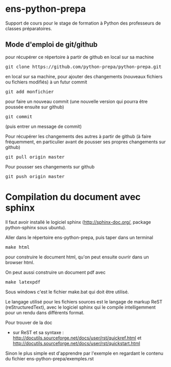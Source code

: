 ens-python-prepa
=================

Support de cours pour le stage de formation à Python des professeurs de
classes préparatoires.

Mode d'emploi de git/github
---------------------------

pour récupérer ce répertoire à partir de github en local sur sa machine

<pre>
git clone https://github.com/python-prepa/python-prepa.git
</pre>

en local sur sa machine, pour ajouter des changements (nouveaux fichiers
ou fichiers modifiés) à un futur commit

<pre>
git add monfichier
</pre>

pour faire un nouveau commit (une nouvelle version qui pourra être
poussée ensuite sur github)

<pre>
git commit
</pre>

(puis entrer un message de commit)

Pour récupérer les changements des autres à partir de github (à faire
fréquemment, en particulier avant de pousser ses propres changements sur
github)

<pre>
git pull origin master
</pre>

Pour pousser ses changements sur github

<pre>
git push origin master
</pre>

Compilation du document avec sphinx
====================================

Il faut avoir installé le logiciel sphinx (http://sphinx-doc.org/,
package python-sphinx sous ubuntu).

Aller dans le répertoire ens-python-prepa, puis taper dans un terminal

<pre>
make html
</pre>

pour construire le document html, qu'on peut ensuite ouvrir dans un
browser html.

On peut aussi construire un document pdf avec

<pre>
make latexpdf
</pre>

Sous windows c'est le fichier make.bat qui doit être utilisé.

Le langage utilisé pour les fichiers sources est le langage de markup
ReST (reStructuredText), avec le logiciel sphinx qui le compile
intelligemment pour un rendu dans différents format. 

Pour trouver de la doc

 * sur ReST et sa syntaxe :
   http://docutils.sourceforge.net/docs/user/rst/quickref.html et 
   http://docutils.sourceforge.net/docs/user/rst/quickstart.html

Sinon le plus simple est  d'apprendre par l'exemple en regardant le
contenu du fichier ens-python-prepa/exemples.rst

